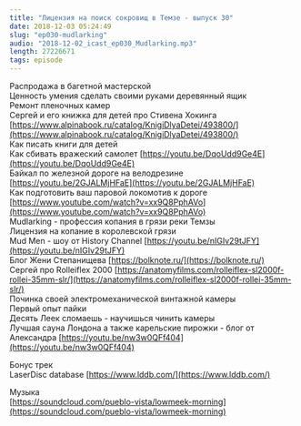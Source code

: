 ```yaml
---
title: "Лицензия на поиск сокровищ в Темзе - выпуск 30"
date: 2018-12-03 05:24:49
slug: "ep030-mudlarking"
audio: "2018-12-02_icast_ep030_Mudlarking.mp3"
length: 27226671
tags: episode
---
```

Распродажа в багетной мастерской  
Ценность умения сделать своими руками деревянный ящик  
Ремонт пленочных камер  
Сергей и его книжка для детей про Стивена Хокинга [https://www.alpinabook.ru/catalog/KnigiDlyaDetei/493800/](https://www.alpinabook.ru/catalog/KnigiDlyaDetei/493800/)  
Как писать книги для детей  
Как сбивать вражеский самолет [https://youtu.be/DqoUdd9Ge4E](https://youtu.be/DqoUdd9Ge4E)  
Байкал по железной дороге на велодрезине [https://youtu.be/2GJALMjHFaE](https://youtu.be/2GJALMjHFaE)  
Как подготовить ваш паровой локомотив к дороге [https://www.youtube.com/watch?v=xx9Q8PphAVo](https://www.youtube.com/watch?v=xx9Q8PphAVo)  
Mudlarking - профессия копания в грязи реки Темзы  
Лицензия на копание в королевской грязи  
Mud Men - шоу от History Channel [https://youtu.be/nIGIv29tJFY](https://youtu.be/nIGIv29tJFY)  
Блог Жени Степанищева [https://bolknote.ru/](https://bolknote.ru/)  
Сергей про Rolleiflex 2000 [https://anatomyfilms.com/rolleiflex-sl2000f-rollei-35mm-slr/](https://anatomyfilms.com/rolleiflex-sl2000f-rollei-35mm-slr/)  
Починка своей электромеханической винтажной камеры  
Первый опыт пайки  
Десять Леек сломаешь - научишься чинить камеры  
Лучшая сауна Лондона а также карельские пирожки - блог от Александра [https://youtu.be/nw3w0QFf404](https://youtu.be/nw3w0QFf404)  
  
Бонус трек  
LaserDisc database [https://www.lddb.com/](https://www.lddb.com/)  
  
Музыка  
[https://soundcloud.com/pueblo-vista/lowmeek-morning](https://soundcloud.com/pueblo-vista/lowmeek-morning)
